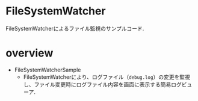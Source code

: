 # FileSystemWatcher

FileSystemWatcherによるファイル監視のサンプルコード.

# overview

- FileSystemWatcherSample
    - FileSystemWatcherにより、ログファイル（`debug.log`）の変更を監視し、ファイル変更時にログファイル内容を画面に表示する簡易ログビューア.
